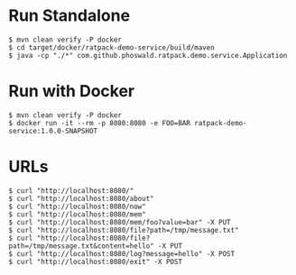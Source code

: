 # Run Standalone 

    $ mvn clean verify -P docker
    $ cd target/docker/ratpack-demo-service/build/maven
    $ java -cp "./*" com.github.phoswald.ratpack.demo.service.Application

# Run with Docker 

    $ mvn clean verify -P docker
    $ docker run -it --rm -p 8080:8080 -e FOO=BAR ratpack-demo-service:1.0.0-SNAPSHOT

# URLs

    $ curl "http://localhost:8080/"
    $ curl "http://localhost:8080/about"
    $ curl "http://localhost:8080/now"
    $ curl "http://localhost:8080/mem"
    $ curl "http://localhost:8080/mem/foo?value=bar" -X PUT
    $ curl "http://localhost:8080/file?path=/tmp/message.txt"
    $ curl "http://localhost:8080/file?path=/tmp/message.txt&content=hello" -X PUT
    $ curl "http://localhost:8080/log?message=hello" -X POST
    $ curl "http://localhost:8080/exit" -X POST
